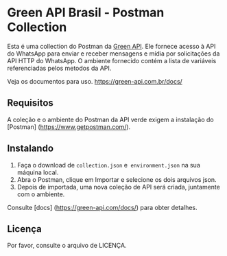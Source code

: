 # Green API Brasil - Postman Collection

Esta é uma collection do Postman da [Green API](https://green-api.com.br/). Ele fornece acesso à API do WhatsApp para enviar e receber mensagens e mídia por solicitações da API HTTP do WhatsApp. O ambiente fornecido contém a lista de variáveis referenciadas pelos metodos da API.

Veja os documentos para uso.
https://green-api.com.br/docs/

## Requisitos

A coleção e o ambiente do Postman da API verde exigem a instalação do [Postman] (https://www.getpostman.com/).

## Instalando

1) Faça o download de `collection.json` e` environment.json` na sua máquina local.
2) Abra o Postman, clique em Importar e selecione os dois arquivos json.
3) Depois de importada, uma nova coleção de API será criada, juntamente com o ambiente.

Consulte [docs] (https://green-api.com/docs/) para obter detalhes.

## Licença

Por favor, consulte o arquivo de LICENÇA.